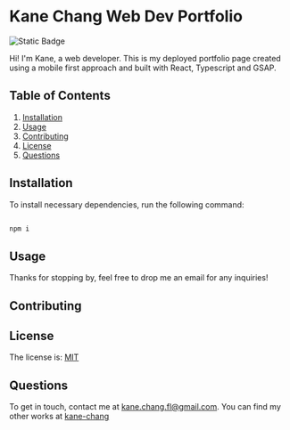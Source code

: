 # Kane Chang Web Dev Portfolio

  ![Static Badge](https://img.shields.io/badge/license-MIT-blue)
  
  Hi! I'm Kane, a web developer. This is my deployed portfolio page created using a mobile first approach and built with React, Typescript and GSAP.
  
  ## Table of Contents
  1. [Installation](#installation)
  2. [Usage](#usage)
  3. [Contributing](#contributing)
  4. [License](#license)
  5. [Questions](#questions)
  
  ## Installation
  
  To install necessary dependencies, run the following command:
  
  ```bash

  npm i

  ```
  
  ## Usage
  
  Thanks for stopping by, feel free to drop me an email for any inquiries!

  
  ## Contributing
  
  
  
  ## License
  
  The license is: [MIT](https://choosealicense.com/licenses/mit/)
  
  ## Questions
  
  To get in touch, contact me at [kane.chang.fl@gmail.com](kane.chang.fl@gmail.com). You can find my other works at [kane-chang](https://github.com/kane-chang)
